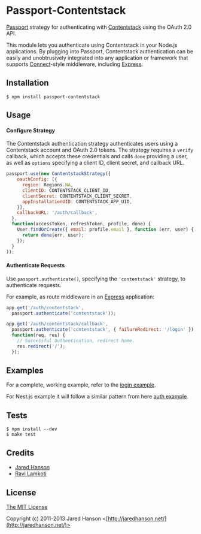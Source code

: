 # Passport-Contentstack

[Passport](http://passportjs.org/) strategy for authenticating with [Contentstack](https://www.contentstack.com/)
using the OAuth 2.0 API.

This module lets you authenticate using Contentstack in your Node.js applications.
By plugging into Passport, Contentstack authentication can be easily and
unobtrusively integrated into any application or framework that supports
[Connect](http://www.senchalabs.org/connect/)-style middleware, including
[Express](http://expressjs.com/).

## Installation

```shell
$ npm install passport-contentstack
```

## Usage

#### Configure Strategy

The Contentstack authentication strategy authenticates users using a Contentstack account
and OAuth 2.0 tokens.  The strategy requires a `verify` callback, which accepts
these credentials and calls `done` providing a user, as well as `options`
specifying a client ID, client secret, and callback URL.

```javascript
passport.use(new ContentstackStrategy({
    oauthConfig: [{
      region: Regions.NA,
      clientID: CONTENTSTACK_CLIENT_ID,
      clientSecret: CONTENTSTACK_CLIENT_SECRET,
      appInstallationUID: CONTENTSTACK_APP_UID,
    }],
    callbackURL: '/auth/callback',
  },
  function(accessToken, refreshToken, profile, done) {
    User.findOrCreate({ email: profile.email }, function (err, user) {
      return done(err, user);
    });
  }
));
```

#### Authenticate Requests

Use `passport.authenticate()`, specifying the `'contentstack'` strategy, to
authenticate requests.

For example, as route middleware in an [Express](http://expressjs.com/)
application:

```javascript
app.get('/auth/contentstack',
  passport.authenticate('contentstack'));

app.get('/auth/contentstack/callback', 
  passport.authenticate('contentstack', { failureRedirect: '/login' }),
  function(req, res) {
    // Successful authentication, redirect home.
    res.redirect('/');
  });
```

## Examples

For a complete, working example, refer to the [login example](https://github.com/RavenColEvol/passport-contentstack/tree/main/example/).

For Nest.js example it will follow a similar pattern from here [auth example](https://github.com/bojidaryovchev/nest-angular/tree/master/src/server/modules/auth).

## Tests

```shell
$ npm install --dev
$ make test
```

## Credits

  - [Jared Hanson](http://github.com/jaredhanson)
  - [Ravi Lamkoti](https://github.com/RavenColEvol)

## License

[The MIT License](http://opensource.org/licenses/MIT)

Copyright (c) 2011-2013 Jared Hanson <[http://jaredhanson.net/](http://jaredhanson.net/)>

